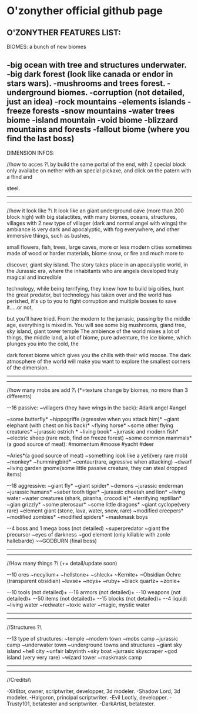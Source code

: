 # O'zonyther official github page

O'ZONYTHER FEATURES LIST:
------------------------------------------------------------------------------
BIOMES:
a bunch of new biomes
 
-big ocean with tree and structures underwater.
-big dark forest (look like canada or endor in stars wars).
-mushrooms and trees forest.
-underground biomes.
-corruption (not detailed, just an idea)
-rock mountains
-elements islands
-freeze forests
-snow mountains
-water trees biome
-island mountain
-void biome
-blizzard mountains and forests
-fallout biome (where you find the last boss)
------------------------------------------------------------------------------
DIMENSION INFOS:

//how to acces ?\\
by build the same portal of the end, with 2 special block only availabe on nether with an special pickaxe, and click on the patern with a flind and 

steel.
________________________________________________________________________________________________________________________________________

_________________
//how it look like ?\\
It look like an giant underground cave (more than 200 block high) with big stalactites, with many biomes, oceans, structures, villages with 2 new type of
villager (dark and normal angel with wings) the ambiance is very dark and apocalyptic, with fog everywhere, and other immersive things, such as bushes, 

small flowers, fish, trees, large caves, more or less modern cities sometimes made of wood or harder materials, biome snow, or fire and much more to 

discover, giant sky island.
The story takes place in an apocalyptic world, in the Jurassic era, where the inhabitants who are angels developed truly magical and incredible 

technology, while being terrifying, they knew how to build big cities, hunt the 
great predator, but technology has taken over and the world has perished, it's up to you to fight corruption and multiple bosses to save it.....or not, 

but you'll have tried.
From the modern to the jurrasic, passing by the middle age, everything is mixed in.
You will see some big mushrooms, giand tree, sky island, giant tower temple
The ambience of the world mixes a lot of things, the middle land, a lot of biome, pure adventure, the ice biome, which plunges you into the cold, the 

dark forest biome which gives you the chills with their wild moose.
The dark atmosphere of the world will make you want to explore the smallest corners of the dimension.


________________________________________________________________________________________________________________________________________

_________________
//how many mobs are add ?\\ (*=texture change by biomes, no more than 3 differents)

--16 passive:
 ~villagers (they have wings in the back):
#dark angel
#angel

 ~some butterfly*
 ~hippogriffe (agressive when you attack him)*
 ~giant elephant (with chest on his back)*
 ~flying horse*
 ~some other flying creatures*
 ~jurassic ostrich *
 ~living book*
 ~jurrasic and modern fish*
 ~electric sheep (rare mob, find on freeze forest)
 ~some common mammals*(a good source of meat): 
#momentum 
#moose 
#yacht 
#deer
 
~Aries*(a good source of meat)
 ~something look like a yeti(very rare mob)
 ~monkey*
 ~hummingbird*
 ~centaur(rare, agressive when attacking)
 ~dwarf
 ~living garden gnome(some little passive creature, they can steal dropped items) 
 

--18 aggressive:
 ~giant fly*
 ~giant spider*
 ~demons
 ~jurassic enderman
 ~jurassic humans*
 ~saber tooth tiger*
 ~jurassic cheetah and lion*
 ~living water
 ~water creatures (shark, piranha, crocodile)*
 ~terrifying reptilian*
 ~gian grizzly*
 ~some pterosaur*
 ~some little dragons*
 ~giant cyclope(very rare)
 ~element giant (stone, lava, water, snow, rare)
 ~modified creepers*
 ~modified zombies*
 ~modified spiders*
 ~maskmask boys
 
 

--4 boss and 1 mega boss (not detailed)
 ~superpredator
 ~giant the precursor
 ~eyes of darkness
 ~god element (only killable with zonle hallebarde)
 ~~GODBURN (final boss)


________________________________________________________________________________________________________________________________________

_________________
//How many things ?\\ (+= detail/update soon)

--10 ores 
 ~necylium+
 ~hellstone+
 ~shleck+
 ~Kernite+
 ~Obsidian Ochre (transparent obsidian)
 ~luvse+
 ~noys+
 ~ruby+
 ~black quartz+
 ~zonle+

--10 tools (not detailed)+
--16 armors (not detailed)+
--10 weapons (not detailed)+
--50 items (not detailed)+
--15 blocks (not detailed)+
--4 liquid:
 ~living water
 ~redwater
 ~toxic water
 ~magic, mystic water


________________________________________________________________________________________________________________________________________

_________________
//Structures ?\\

--13 type of structures:
 ~temple
 ~modern town
 ~mobs camp
 ~jurassic camp
 ~underwater town
 ~underground towns and structures
 ~giant sky island
 ~hell city
 ~unfair labyrinth
 ~sky boat
 ~jurrasic skyscraper
 ~god island (very very rare)
 ~wizard tower
 ~maskmask camp
 
________________________________________________________________________________________________________________________________________

_________________
//Credits\\\

-Xlr8tor, owner, scriptwriter, developper, 3d modeler. 
-Shadow Lord, 3d modeler. 
-Halgoron, principal scriptwriter. 
-Evil Lootly, developper.
-Trusty101, betatester and scriptwriter. 
-DarkArtist, betatester.

